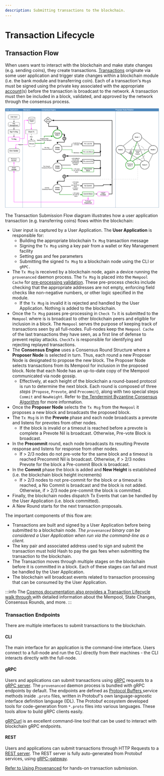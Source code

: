 ```yaml
---
description: Submitting transactions to the blockchain.
---
```


# Transaction Lifecycle

## Transaction Flow

When users want to interact with the blockchain and make state changes (e.g. sending coins), they create transactions. [Transactions](https://docs.cosmos.network/master/core/transactions.html) originate via some user application and trigger state changes within a blockchain module (i.e. the bank module and transferring coin). Each of a transaction's `Msg`s must be signed using the private key associated with the appropriate [account](accounts.md)(s) before the transaction is broadcast to the network. A transaction must then be included in a block, validated, and approved by the network through the consensus process.

![Transaction Submission Flow](/img/tx-submission-flow.png)

The Transaction Submission Flow diagram illustrates how a user application transaction (e.g. transferring coins) flows within the blockchain:

- User input is captured by a User Application. The **User Application** is responsible for:
  - Building the appropriate blockchain `Tx Msg` transaction message&#x20;
  - Signing the `Tx Msg` using a key pair from a wallet or Key Management facility
  - Setting gas and fee parameters
  - Submitting the signed `Tx Msg` to a blockchain node using the CLI or `gRPC.`
- The `Tx Msg` is received by a blockchain node, again a device running the `provenanced` daemon process. The `Tx Msg` is placed into the `Mempool Cache` for [pre-processing validation](https://docs.cosmos.network/master/basics/tx-lifecycle.html#addition-to-mempool). These pre-process checks include checking that the appropriate addresses are not empty, enforcing field checks like non-negative numbers, or other logic specified in the module.
  - If the `Tx Msg` is invalid it is rejected and handled by the User Application. Nothing is added to the blockchain.
- Once the `Tx Msg` passes pre-processing in `Check Tx` it is submitted to the `Mempool` where is is broadcast to other blockchain peers and eligible for inclusion in a block. The `Mempool` serves the purpose of keeping track of transactions seen by all full-nodes. Full-nodes keep the `Mempool Cache` of the last transactions they have seen, as a first line of defense to prevent replay attacks. `CheckTx` is responsible for identifying and rejecting replayed transactions.
- The **Consensus Engine** uses a Consensus Round Structure where a **Proposer Node** is selected in turn. Thus, each round a new Proposer Node is designated to propose the new block. The Proposer Node selects transactions from its Mempool for inclusion in the proposed block. Note that each Node has an up-to-date copy of the Mempool communicated via node gossip.
  - Effectively, at each height of the blockchain a round-based protocol is run to determine the next block. Each round is composed of three _steps_ (`Propose`, `Prevote`, and `Precommit`), along with two special steps `Commit` and `NewHeight`. Refer to [the Tendermint Byzantine Consensus Algorithm](https://docs.tendermint.com/master/spec/consensus/consensus.html) for more information.
- Once the **Proposer Node** selects the `Tx Msg` from the `Mempool` it proposes a new block and broadcasts the proposed block.
- The `Tx Msg` is in the **Prevote** phase and each node broadcasts a prevote and listens for prevotes from other nodes.
  - If the block is invalid or a timeout is reached before a prevote is complete a Prevote Nil is broadcast. Otherwise, Pre-vote Block is broadcast.
- In the **Precommit** round, each node broadcasts its resulting Prevote response and listens for response from other nodes.
  - If > 2/3 nodes do not pre-vote for the same block and a timeout is reached Precommit Nil is broadcast. Otherwise, if > 2/3 nodes Prevote for the block a Pre-commit Block is broadcast.
- In the **Commit** phase the block is added and **New Height** is established (i.e. the blockchain block height increments)
  - If > 2/3 nodes to not pre-commit for the block or a timeout is reached, a No Commit is broadcast and the block is not added. Otherwise, if > 2/3 node pre-commit the block is committed.
- Finally, the blockchain nodes dispatch Tx Events that can be handled by the User Application (i.e. block committed).
- A New Round starts for the next transaction proposals.

The important components of this flow are:

- Transactions are built and signed by a User Application before being submitted to a blockchain node. _The `provenanced` binary can be considered a User Application when run via the command-line as a client._
- The key pair and associated address used to sign and submit the transaction must hold Hash to pay the gas fees when submitting the transaction to the blockchain.
- The Transaction moves through multiple stages on the blockchain before it is committed in a block. Each of these stages can fail and must be handled by the User Application.
- The blockchain will broadcast events related to transaction processing that can be consumed by the User Application.

:::info
The [Cosmos documentation also provides a Transaction Lifecycle walk through ](https://docs.cosmos.network/master/basics/tx-lifecycle.html)with detailed information about the Mempool, State Changes, Consensus Rounds, and more. &#x20;
:::

### Transaction Endpoints

There are multiple interfaces to submit transactions to the blockchain.

#### CLI

The main interface for an application is the command-line interface. Users connect to a full-node and run the CLI directly from their machines - the CLI interacts directly with the full-node. &#x20;

#### gRPC

Users and applications can submit transactions using [gRPC](https://grpc.io/) requests to a [gRPC server](https://docs.cosmos.network/master/core/grpc_rest.html#grpc-server). The `provenanced` daemon process is bundled with gRPC endpoints by default. The endpoints are defined as [Protocol Buffers ](https://developers.google.com/protocol-buffers)service methods inside `.proto` files, written in Protobuf's own language-agnostic interface definition language (IDL). The Protobuf ecosystem developed tools for code-generation from `*.proto` files into various languages. These tools allow to build gRPC clients easily.

[gRPCurl](https://github.com/fullstorydev/grpcurl) is an excellent command-line tool that can be used to interact with blockchain gRPC endpoints.

#### REST

Users and applications can submit transactions through HTTP Requests to a [REST server](https://docs.cosmos.network/master/core/grpc_rest.html#rest-server). The REST server is fully auto-generated from Protobuf services, using [gRPC-gateway](https://github.com/grpc-ecosystem/grpc-gateway).

[Refer to Using Provenanced](../using-provenance/) for hands-on transaction submission.
